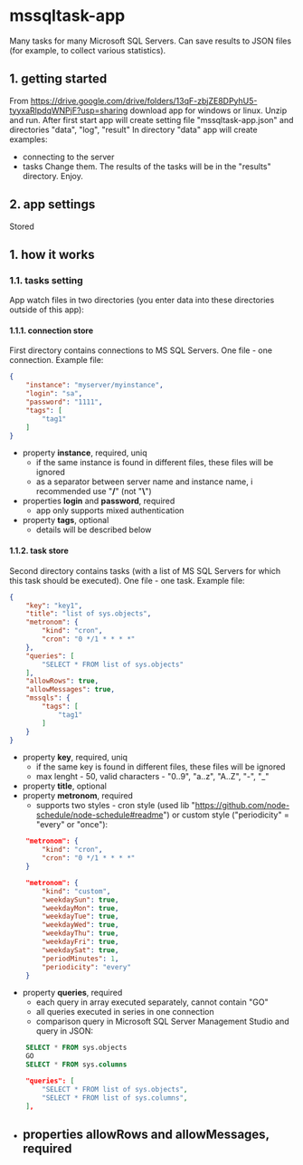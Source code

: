 # mssqltask-app
Many tasks for many Microsoft SQL Servers.
Can save results to JSON files (for example, to collect various statistics).

## 1. getting started

From https://drive.google.com/drive/folders/13qF-zbjZE8DPyhU5-tyyxaRlpdqWNPjF?usp=sharing download app for windows or linux.
Unzip and run. After first start app will create setting file "mssqltask-app.json" and directories "data", "log", "result"
In directory "data" app will create examples:
* connecting to the server
* tasks
Change them. The results of the tasks will be in the "results" directory.
Enjoy.

## 2. app settings
Stored

## 1. how it works
### 1.1. tasks setting
App watch files in two directories (you enter data into these directories outside of this app):
#### 1.1.1. connection store
First directory contains connections to MS SQL Servers. One file - one connection. Example file:
``````json
{
    "instance": "myserver/myinstance",
    "login": "sa",
    "password": "1111",
    "tags": [
        "tag1"
    ]
}
``````
* property **instance**, required, uniq
    - if the same instance is found in different files, these files will be ignored
    - as a separator between server name and instance name, i recommended use "**/**" (not "**\\**")
* properties **login** and **password**, required
    - app only supports mixed authentication
* property **tags**, optional
    - details will be described below

#### 1.1.2. task store
Second directory contains tasks (with a list of MS SQL Servers for which this task should be executed). One file - one task. Example file:
```json
{
    "key": "key1",
    "title": "list of sys.objects",
    "metronom": {
        "kind": "cron",
        "cron": "0 */1 * * * *"
    },
    "queries": [
        "SELECT * FROM list of sys.objects"
    ],
    "allowRows": true,
    "allowMessages": true,
    "mssqls": {
        "tags": [
			"tag1"
		]
    }
}
```
* property **key**, required, uniq
    - if the same key is found in different files, these files will be ignored
    - max lenght - 50, valid characters - "0..9", "a..z", "A..Z", "-", "_"
* property **title**, optional
* property **metronom**, required
    - supports two styles - cron style (used lib "https://github.com/node-schedule/node-schedule#readme") or custom style ("periodicity" = "every" or "once"):
```json
    "metronom": {
        "kind": "cron",
        "cron": "0 */1 * * * *"
    }

    "metronom": {
        "kind": "custom",
        "weekdaySun": true,
        "weekdayMon": true,
        "weekdayTue": true,
        "weekdayWed": true,
        "weekdayThu": true,
        "weekdayFri": true,
        "weekdaySat": true,
        "periodMinutes": 1,
        "periodicity": "every"
    }
```
* property **queries**, required
    - each query in array executed separately, cannot contain "GO"
    - all queries executed in series in one connection
    - comparison query in Microsoft SQL Server Management Studio and query in JSON:
```sql
    SELECT * FROM sys.objects
    GO
    SELECT * FROM sys.columns
```
```json
    "queries": [
        "SELECT * FROM list of sys.objects",
        "SELECT * FROM list of sys.columns",
    ],
```
* properties **allowRows** and **allowMessages**, required
    - 